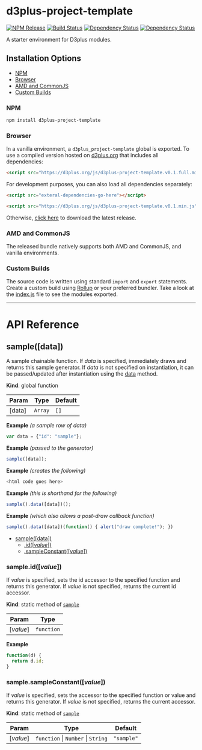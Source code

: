 # d3plus-project-template

[![NPM Release](http://img.shields.io/npm/v/d3plus-project-template.svg?style=flat-square)](https://www.npmjs.org/package/d3plus-project-template)
[![Build Status](https://travis-ci.org/d3plus/d3plus-project-template.svg?branch=master)](https://travis-ci.org/d3plus/d3plus-project-template)
[![Dependency Status](http://img.shields.io/david/d3plus/d3plus-project-template.svg?style=flat-square)](https://david-dm.org/d3plus/d3plus-project-template)
[![Dependency Status](http://img.shields.io/david/dev/d3plus/d3plus-project-template.svg?style=flat-square)](https://david-dm.org/d3plus/d3plus-project-template#info=devDependencies)

A starter environment for D3plus modules.

## Installation Options

* [NPM](#install.npm)
* [Browser](#install.browser)
* [AMD and CommonJS](#install.amd)
* [Custom Builds](#install.custom)

<a name="install.npm"></a>
### NPM
```sh
npm install d3plus-project-template
```

<a name="install.browser"></a>
### Browser
In a vanilla environment, a `d3plus_project-template` global is exported. To use a compiled version hosted on [d3plus.org](https://d3plus.org) that includes all dependencies:

```html
<script src="https://d3plus.org/js/d3plus-project-template.v0.1.full.min.js"></script>
```

For development purposes, you can also load all dependencies separately:

```html
<script src="exteral-dependencies-go-here"></script>

<script src="https://d3plus.org/js/d3plus-project-template.v0.1.min.js"></script>
```

Otherwise, [click here](https://github.com/d3plus/d3plus-project-template/releases/latest) to download the latest release.

<a name="install.amd"></a>
### AMD and CommonJS
The released bundle natively supports both AMD and CommonJS, and vanilla environments.

<a name="install.custom"></a>
### Custom Builds
The source code is written using standard `import` and `export` statements. Create a custom build using [Rollup](https://github.com/rollup/rollup) or your preferred bundler. Take a look at the  [index.js](https://github.com/d3plus/d3plus-project-template/blob/master/index.js) file to see the modules exported.

---

# API Reference
<a name="sample"></a>

## sample([data])
A sample chainable function. If *data* is specified, immediately draws and returns this sample generator. If *data* is not specified on instantiation, it can be passed/updated after instantiation using the [data](#sample.data) method.

**Kind**: global function  

| Param | Type | Default |
| --- | --- | --- |
| [data] | <code>Array</code> | <code>[]</code> | 

**Example** *(a sample row of data)*  
```js
var data = {"id": "sample"};
```
**Example** *(passed to the generator)*  
```js
sample([data]);
```
**Example** *(creates the following)*  
```js
<html code goes here>
```
**Example** *(this is shorthand for the following)*  
```js
sample().data([data])();
```
**Example** *(which also allows a post-draw callback function)*  
```js
sample().data([data])(function() { alert("draw complete!"); })
```

* [sample([data])](#sample)
    * [.id([*value*])](#sample.id)
    * [.sampleConstant([*value*])](#sample.sampleConstant)

<a name="sample.id"></a>

### sample.id([*value*])
If *value* is specified, sets the id accessor to the specified function and returns this generator. If *value* is not specified, returns the current id accessor.

**Kind**: static method of <code>[sample](#sample)</code>  

| Param | Type |
| --- | --- |
| [*value*] | <code>function</code> | 

**Example**  
```js
function(d) {
  return d.id;
}
```
<a name="sample.sampleConstant"></a>

### sample.sampleConstant([*value*])
If *value* is specified, sets the accessor to the specified function or value and returns this generator. If *value* is not specified, returns the current accessor.

**Kind**: static method of <code>[sample](#sample)</code>  

| Param | Type | Default |
| --- | --- | --- |
| [*value*] | <code>function</code> &#124; <code>Number</code> &#124; <code>String</code> | <code>&quot;sample&quot;</code> | 

